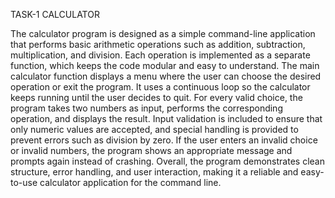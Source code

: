 TASK-1 CALCULATOR

The calculator program is designed as a simple command-line application that performs basic arithmetic operations such as addition, subtraction, multiplication, and division. Each operation is implemented as a separate function, which keeps the code modular and easy to understand. The main calculator function displays a menu where the user can choose the desired operation or exit the program. It uses a continuous loop so the calculator keeps running until the user decides to quit. For every valid choice, the program takes two numbers as input, performs the corresponding operation, and displays the result. Input validation is included to ensure that only numeric values are accepted, and special handling is provided to prevent errors such as division by zero. If the user enters an invalid choice or invalid numbers, the program shows an appropriate message and prompts again instead of crashing. Overall, the program demonstrates clean structure, error handling, and user interaction, making it a reliable and easy-to-use calculator application for the command line.
